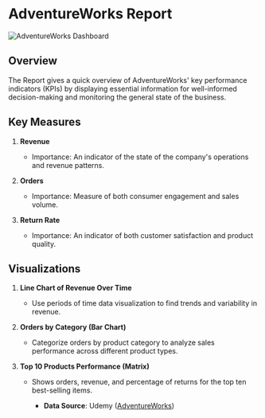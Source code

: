 # AdventureWorks Report

![AdventureWorks Dashboard](https://i.imgur.com/ibQB25w.png)

## Overview

The Report gives a quick overview of AdventureWorks' key performance indicators (KPIs) by displaying essential information for well-informed decision-making and monitoring the general state of the business.

## Key Measures

1. **Revenue** 
    - Importance: An indicator of the state of the company's operations and revenue patterns.

2. **Orders**
    - Importance: Measure of both consumer engagement and sales volume.

3. **Return Rate** 
    - Importance: An indicator of both customer satisfaction and product quality.

## Visualizations

1. **Line Chart of Revenue Over Time**
   - Use periods of time data visualization to find trends and variability in revenue.

2. **Orders by Category (Bar Chart)**
    - Categorize orders by product category to analyze sales performance across different product types.

3. **Top 10 Products Performance (Matrix)**
    - Shows orders, revenue, and percentage of returns for the top ten best-selling items.
    
        - **Data Source**: Udemy ([AdventureWorks](https://www.udemy.com/course/microsoft-power-bi-up-running-with-power-bi-desktop/?couponCode=LEADERSALE24A))
